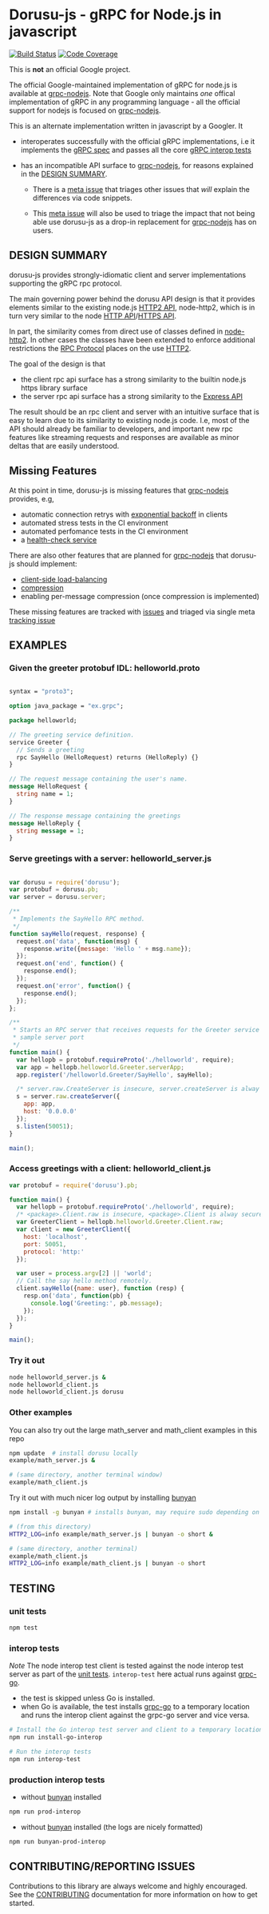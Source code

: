 # Dorusu-js - gRPC for Node.js in javascript

[![Build Status][travisimg]][travis]
[![Code Coverage][codecovimg]][codecov]

[travis]: https://travis-ci.org/google/dorusu-js
[travisimg]: https://api.travis-ci.org/google/dorusu-js.svg
[codecov]: https://codecov.io/gh/google/dorusu-js
[codecovimg]: https://img.shields.io/codecov/c/github/google/dorusu-js.svg

This is **not** an official Google project.

The official Google-maintained implementation of gRPC for node.js is available
at [grpc-nodejs][].  Note that Google only maintains *one* offical
implementation of gRPC in any programming language - all the official support
for nodejs is focused on [grpc-nodejs][].

This is an alternate implementation written in javascript by a Googler. It

- interoperates successfully with the official gRPC implementations, i.e it
  implements the [gRPC spec][] and passes all the core [gRPC interop tests][]

- has an incompatible API surface to [grpc-nodejs][], for reasons explained
  in the [DESIGN SUMMARY](#design_summary).

  - There is a [meta issue](https://github.com/google/dorusu-js/issues/1) that
    triages other issues that *will* explain the differences via code snippets.

  - This [meta issue](https://github.com/google/dorusu-js/issues/1) will also be
    used to triage the impact that not being able use dorusu-js as a drop-in
    replacement for [grpc-nodejs][] has on users.

[grpc-nodejs]:https://github.com/grpc/grpc/tree/master/src/node
[gRPC spec]:https://github.com/grpc/grpc/blob/master/doc/PROTOCOL-HTTP2.md
[grpc interop tests]:https://github.com/grpc/grpc/blob/master/doc/interop-test-descriptions.md

## DESIGN SUMMARY

dorusu-js provides strongly-idiomatic client and server implementations
supporting the gRPC rpc protocol.

The main governing power behind the dorusu API design is that it provides
elements similar to the existing node.js [HTTP2 API][], node-http2, which
is in turn very similar to the node [HTTP API][]/[HTTPS API][].

In part, the similarity comes from direct use of classes defined in
[node-http2][].  In other cases the classes have been extended to
enforce additional restrictions the [RPC Protocol][] places on the use
[HTTP2][].

The goal of the design is that
- the client rpc api surface has a strong similarity to the builtin node.js https library surface
- the server rpc api surface has a strong similarity to the [Express API][]

The result should be an rpc client and server with an intuitive surface that is
easy to learn due to its similarity to existing node.js code.  I.e, most of the
API should already be familiar to developers, and important new rpc features like
streaming requests and responses are available as minor deltas that are easily
understood.

[HTTP2 API]:https://github.com/molnarg/node-http
[HTTPS API]:http://nodejs.org/api/https.html
[HTTP API]:http://nodejs.org/api/http.html
[RPC protocol]: https://github.com/grpc/grpc/blob/master/doc/PROTOCOL-HTTP2.md
[HTTP2]:http://tools.ietf.org/html/draft-ietf-httpbis-http2-16#section-8.1.2.4
[Express API]:http://expressjs.com/4x/api.html

## Missing Features

At this point in time, dorusu-js is missing features that [grpc-nodejs][]
provides, e.g,

- automatic connection retrys with [exponential backoff][] in clients
- automated stress tests in the CI environment
- automated perfomance tests in the CI environment
- a [health-check service](https://github.com/grpc/grpc/pull/2322)

[exponential backoff]:https://github.com/grpc/grpc/blob/master/doc/connection-backoff.md

There are also other features that are planned for [grpc-nodejs][] that dorusu-js
should implement:

- [client-side load-balancing][]
- [compression](https://github.com/grpc/grpc/issues/4075)
- enabling per-message compression (once compression is implemented)

[client-side load-balancing]:https://github.com/grpc/grpc/blob/master/doc/load-balancing.md

These missing features are tracked with [issues](https://github.com/google/dorusu-js/issues?q=is%3Aissue+is%3Aopen+label%3A%22implementation+gap%22) and triaged via single meta [tracking issue](https://github.com/google/dorusu-js/issues/2)

## EXAMPLES

### Given the greeter protobuf IDL: helloworld.proto

```protobuf

syntax = "proto3";

option java_package = "ex.grpc";

package helloworld;

// The greeting service definition.
service Greeter {
  // Sends a greeting
  rpc SayHello (HelloRequest) returns (HelloReply) {}
}

// The request message containing the user's name.
message HelloRequest {
  string name = 1;
}

// The response message containing the greetings
message HelloReply {
  string message = 1;
}

```

### Serve greetings with a server: helloworld_server.js

```javascript

var dorusu = require('dorusu');
var protobuf = dorusu.pb;
var server = dorusu.server;

/**
 * Implements the SayHello RPC method.
 */
function sayHello(request, response) {
  request.on('data', function(msg) {
    response.write({message: 'Hello ' + msg.name});
  });
  request.on('end', function() {
    response.end();
  });
  request.on('error', function() {
    response.end();
  });
};

/**
 * Starts an RPC server that receives requests for the Greeter service at the
 * sample server port
 */
function main() {
  var hellopb = protobuf.requireProto('./helloworld', require);
  var app = hellopb.helloworld.Greeter.serverApp;
  app.register('/helloworld.Greeter/SayHello', sayHello);

  /* server.raw.CreateServer is insecure, server.createServer is alway secure */
  s = server.raw.createServer({
    app: app,
    host: '0.0.0.0'
  });
  s.listen(50051);
}

main();

```

### Access greetings with a client: helloworld_client.js

```javascript
var protobuf = require('dorusu').pb;

function main() {
  var hellopb = protobuf.requireProto('./helloworld', require);
  /* <package>.Client.raw is insecure, <package>.Client is alway secure */
  var GreeterClient = hellopb.helloworld.Greeter.Client.raw;
  var client = new GreeterClient({
    host: 'localhost',
    port: 50051,
    protocol: 'http:'
  });

  var user = process.argv[2] || 'world';
  // Call the say hello method remotely.
  client.sayHello({name: user}, function (resp) {
    resp.on('data', function(pb) {
      console.log('Greeting:', pb.message);
    });
  });
}

main();
```

### Try it out

```bash
node helloworld_server.js &
node helloworld_client.js
node helloworld_client.js dorusu
```

### Other examples
You can also try out the large math_server and math_client examples in this repo

```bash
npm update  # install dorusu locally
example/math_server.js &

# (same directory, another terminal window)
example/math_client.js
```

Try it out with much nicer log output by installing [bunyan][]

```bash
npm install -g bunyan # installs bunyan, may require sudo depending on how node is set up

# (from this directory)
HTTP2_LOG=info example/math_server.js | bunyan -o short &

# (same directory, another terminal)
example/math_client.js
HTTP2_LOG=info example/math_client.js | bunyan -o short
```

[nvm]: https://github.com/creationix/nvm
[bunyan]:http://trentm.com/talk-bunyan-in-prod/#/
[node-http2]::https://github.com/molnarg/node-http

## TESTING

### unit tests
```bash
npm test
```

### interop tests

_Note_ The node interop test client is tested against the node interop test server as part of the [unit tests](#unit_tests).   `interop-test` here actual runs against [grpc-go][].

- the test is skipped unless Go is installed.
- when Go is available, the test installs [grpc-go][] to a temporary location and runs the interop client against the grpc-go server and vice versa.

```bash
# Install the Go interop test server and client to a temporary location
npm run install-go-interop

# Run the interop tests
npm run interop-test
```

[grpc-go]:https://github.com/grpc/grpc-go

### production interop tests

- without [bunyan][] installed
```bash
npm run prod-interop

```

- without [bunyan][] installed (the logs are nicely formatted)
```bash
npm run bunyan-prod-interop

```

[grpc-go]:https://github.com/grpc/grpc-go


## CONTRIBUTING/REPORTING ISSUES

Contributions to this library are always welcome and highly encouraged.
See the [CONTRIBUTING] documentation for more information on how to get started.

[CONTRIBUTING]:https://github.com/google/dorusu-js/blob/master/CONTRIBUTING.md
